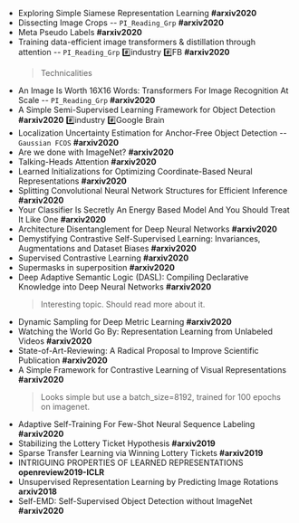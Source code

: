 * Exploring Simple Siamese Representation Learning **#arxiv2020**
* Dissecting Image Crops -- `PI_Reading_Grp` **#arxiv2020**
* Meta Pseudo Labels **#arxiv2020**
* Training data-efficient image transformers & distillation through attention -- `PI_Reading_Grp` :hash:industry :hash:FB **#arxiv2020**
	> Technicalities
* An Image Is Worth 16X16 Words: Transformers For Image Recognition At Scale -- `PI_Reading_Grp` **#arxiv2020**
* A Simple Semi-Supervised Learning Framework for Object Detection **#arxiv2020** :hash:industry :hash:Google Brain
* Localization Uncertainty Estimation for Anchor-Free Object Detection -- `Gaussian FCOS` **#arxiv2020**
* Are we done with ImageNet? **#arxiv2020**
* Talking-Heads Attention **#arxiv2020**
* Learned Initializations for Optimizing Coordinate-Based Neural Representations **#arxiv2020**
* Splitting Convolutional Neural Network Structures for Efficient Inference **#arxiv2020**
* Your Classifier Is Secretly An Energy Based Model And You Should Treat It Like One **#arxiv2020**
* Architecture Disentanglement for Deep Neural Networks **#arxiv2020**
* Demystifying Contrastive Self-Supervised Learning: Invariances, Augmentations and Dataset Biases **#arxiv2020**
* Supervised Contrastive Learning **#arxiv2020**
* Supermasks in superposition **#arxiv2020**
* Deep Adaptive Semantic Logic (DASL): Compiling Declarative Knowledge into Deep Neural Networks **#arxiv2020**
	> Interesting topic. Should read more about it.
* Dynamic Sampling for Deep Metric Learning **#arxiv2020**
* Watching the World Go By: Representation Learning from Unlabeled Videos **#arxiv2020**
* State-of-Art-Reviewing: A Radical Proposal to Improve Scientific Publication **#arxiv2020**
* A Simple Framework for Contrastive Learning of Visual Representations **#arxiv2020**
	> Looks simple but use a batch_size=8192, trained for 100 epochs on imagenet.
* Adaptive Self-Training For Few-Shot Neural Sequence Labeling **#arxiv2020**
* Stabilizing the Lottery Ticket Hypothesis **#arxiv2019**
* Sparse Transfer Learning via Winning Lottery Tickets **#arxiv2019**
* INTRIGUING PROPERTIES OF LEARNED REPRESENTATIONS **openreview2019-ICLR**
* Unsupervised Representation Learning by Predicting Image Rotations **arxiv2018**
* Self-EMD: Self-Supervised Object Detection without ImageNet **#arxiv2020**